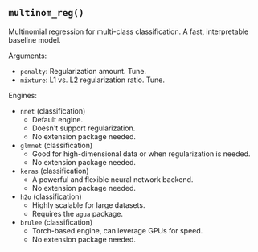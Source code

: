 ## `multinom_reg()`

Multinomial regression for multi-class classification. A fast, interpretable baseline model.

Arguments:
* `penalty`: Regularization amount. Tune.
* `mixture`: L1 vs. L2 regularization ratio. Tune.

Engines:
* `nnet` (classification)
    - Default engine.
    - Doesn't support regularization.
    - No extension package needed.
* `glmnet` (classification)
    - Good for high-dimensional data or when regularization is needed.
    - No extension package needed.
* `keras` (classification)
    - A powerful and flexible neural network backend.
    - No extension package needed.
* `h2o` (classification)
    - Highly scalable for large datasets.
    - Requires the `agua` package.
* `brulee` (classification)
    - Torch-based engine, can leverage GPUs for speed.
    - No extension package needed.


